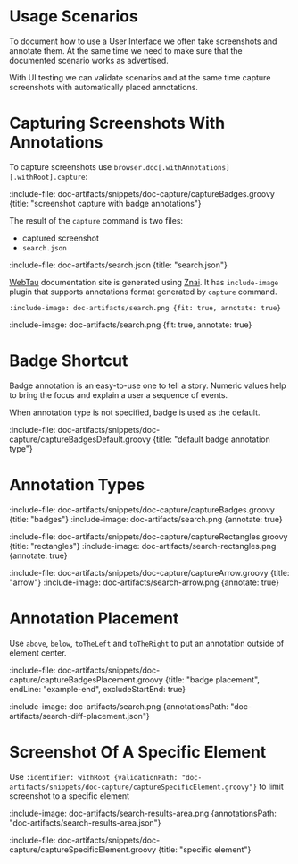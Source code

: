 # Usage Scenarios

To document how to use a User Interface we often take screenshots and annotate them.
At the same time we need to make sure that the documented scenario works as advertised. 

With UI testing we can validate scenarios and at the same time capture screenshots with automatically placed annotations.

# Capturing Screenshots With Annotations

To capture screenshots use `browser.doc[.withAnnotations][.withRoot].capture`:

:include-file: doc-artifacts/snippets/doc-capture/captureBadges.groovy {title: "screenshot capture with badge annotations"}

The result of the `capture` command is two files:
* captured screenshot 
* `search.json`

:include-file: doc-artifacts/search.json {title: "search.json"}

[WebTau](https://testingisdocumenting.org/webtau) documentation site is generated using [Znai](https://github.com/testingisdocumenting/znai). 
It has `include-image` plugin that supports annotations format generated by `capture` command.

    :include-image: doc-artifacts/search.png {fit: true, annotate: true}
    
:include-image: doc-artifacts/search.png {fit: true, annotate: true}

# Badge Shortcut

Badge annotation is an easy-to-use one to tell a story. Numeric values help to bring the focus and explain a user a
sequence of events.

When annotation type is not specified, badge is used as the default.

:include-file: doc-artifacts/snippets/doc-capture/captureBadgesDefault.groovy {title: "default badge annotation type"}

# Annotation Types

:include-file: doc-artifacts/snippets/doc-capture/captureBadges.groovy {title: "badges"}
:include-image: doc-artifacts/search.png {annotate: true}

:include-file: doc-artifacts/snippets/doc-capture/captureRectangles.groovy {title: "rectangles"}
:include-image: doc-artifacts/search-rectangles.png {annotate: true}

:include-file: doc-artifacts/snippets/doc-capture/captureArrow.groovy {title: "arrow"}
:include-image: doc-artifacts/search-arrow.png {annotate: true}

# Annotation Placement

Use `above`, `below`, `toTheLeft` and `toTheRight` to put an annotation outside of element center.

:include-file: doc-artifacts/snippets/doc-capture/captureBadgesPlacement.groovy {title: "badge placement", endLine: "example-end", excludeStartEnd: true}

:include-image: doc-artifacts/search.png {annotationsPath: "doc-artifacts/search-diff-placement.json"}

# Screenshot Of A Specific Element 

Use `:identifier: withRoot {validationPath: "doc-artifacts/snippets/doc-capture/captureSpecificElement.groovy"}` 
to limit screenshot to a specific element

:include-image: doc-artifacts/search-results-area.png {annotationsPath: "doc-artifacts/search-results-area.json"}

:include-file: doc-artifacts/snippets/doc-capture/captureSpecificElement.groovy {title: "specific element"}
